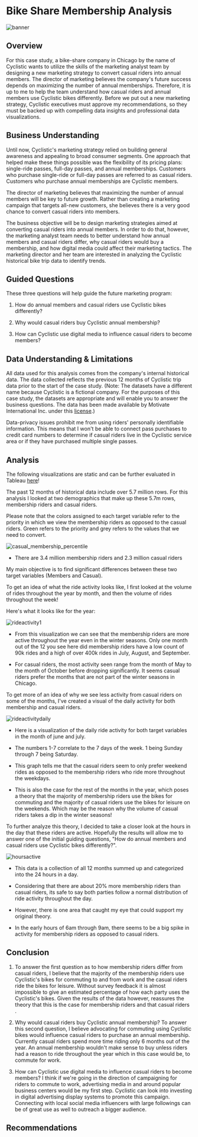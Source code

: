 # Bike Share Membership Analysis

![banner](Visuals/banner.png)

## Overview

For this case study, a bike-share company in Chicago by the name of Cyclistic wants to utilize the skills of the marketing analyst team by designing a new marketing strategy to convert casual riders into annual members. The director of marketing believes the company's future success depends on maximizing the number of annual memberships. Therefore, it is up to me to help the team understand how casual riders and annual members use Cyclistic bikes differently. Before we put out a new marketing strategy, Cyclistic executives must approve my recommendations, so they must be backed up with compelling data insights and professional data visualizations.

## Business Understanding

Until now, Cyclistic's marketing strategy relied on building general awareness and appealing to broad consumer segments. One approach that helped make these things possible was the flexibility of its pricing plans: single-ride passes, full-day passes, and annual memberships. Customers who purchase single-ride or full-day passes are referred to as casual riders. Customers who purchase annual memberships are Cyclistic members.

The director of marketing believes that maximizing the number of annual members will be key to future growth. Rather than creating a marketing campaign that targets all-new customers, she believes there is a very good chance to convert casual riders into members.

The business objective will be to design marketing strategies aimed at converting casual riders into annual members. In order to do that, however, the marketing analyst team needs to better understand how annual members and casual riders differ, why casual riders would buy a membership, and how digital media could affect their marketing tactics. The marketing director and her team are interested in analyzing the Cyclistic historical bike trip data to identify trends.

## Guided Questions

These three questions will help guide the future marketing program:

1.  How do annual members and casual riders use Cyclistic bikes differently?

2.  Why would casual riders buy Cyclistic annual membership?

3.  How can Cyclistic use digital media to influence casual riders to become members?

## Data Understanding & Limitations

All data used for this analysis comes from the company's internal historical data. The data collected reflects the previous 12 months of Cyclistic trip data prior to the start of the case study. (Note: The datasets have a different name because Cyclistic is a fictional company. For the purposes of this case study, the datasets are appropriate and will enable you to answer the business questions. The data has been made available by Motivate International Inc. under this [license](https://ride.divvybikes.com/data-license-agreement).)

Data-privacy issues prohibit me from using riders' personally identifiable information. This means that I won't be able to connect pass purchases to credit card numbers to determine if casual riders live in the Cyclistic service area or if they have purchased multiple single passes.

## Analysis

The following visualizations are static and can be further evaluated in Tableau [here](https://public.tableau.com/authoring/Rideshare-Analysis_V2/Dashboard1#1)!

The past 12 months of historical data include over 5.7 million rows. For this analysis I looked at two demographics that make up these 5.7m rows, membership riders and casual riders.

Please note that the colors assigned to each target variable refer to the priority in which we view the membership riders as opposed to the casual riders. Green refers to the priority and grey refers to the values that we need to convert.

![casual_membership_percentile](Visuals/Membership_Casual%20Count%20(Percentage).png)

-   There are 3.4 million membership riders and 2.3 million casual riders

My main objective is to find significant differences between these two target variables (Members and Casual).

To get an idea of what the ride activity looks like, I first looked at the volume of rides throughout the year by month, and then the volume of rides throughout the week!

Here's what it looks like for the year:

![rideactivity1](Visuals/Count%20of%20Rides(Year).png)

-   From this visualization we can see that the membership riders are more active throughout the year even in the winter seasons. Only one month out of the 12 you see here did membership riders have a low count of 90k rides and a high of over 400k rides in July, August, and September.

-   For casual riders, the most activity seen range from the month of May to the month of October before dropping significantly. It seems casual riders prefer the months that are not part of the winter seasons in Chicago.

To get more of an idea of why we see less activity from casual riders on some of the months, I've created a visual of the daily activity for both membership and casual riders.

![rideactivitydaily](Visuals/Daily%20Ride%20Activity(June&July).png)

-   Here is a visualization of the daily ride activity for both target variables in the month of june and july.

-   The numbers 1-7 correlate to the 7 days of the week. 1 being Sunday through 7 being Saturday.

-   This graph tells me that the casual riders seem to only prefer weekend rides as opposed to the membership riders who ride more throughout the weekdays.

-   This is also the case for the rest of the months in the year, which poses a theory that the majority of membership riders use the bikes for commuting and the majority of casual riders use the bikes for leisure on the weekends. Which may be the reason why the volume of casual riders takes a dip in the winter seasons!

To further analyze this theory, I decided to take a closer look at the hours in the day that these riders are active. Hopefully the results will allow me to answer one of the initial guiding questions, "How do annual members and casual riders use Cyclistic bikes differently?".

![hoursactive](Visuals/Hour%20of%20Day%20Active.png)

-   This data is a collection of all 12 months summed up and categorized into the 24 hours in a day.

-   Considering that there are about 20% more membership riders than casual riders, its safe to say both parties follow a normal distribution of ride activity throughout the day.

-   However, there is one area that caught my eye that could support my original theory.

-   In the early hours of 6am through 9am, there seems to be a big spike in activity for membership riders as opposed to casual riders.

## Conclusion

1.  To answer the first question as to how membership riders differ from casual riders, I believe that the majority of the membership riders use Cyclistic's bikes for commuting to and from work and the casual riders ride the bikes for leisure. Without survey feedback it is almost impossible to give an estimated percentage of how each party uses the Cyclistic's bikes. Given the results of the data however, reassures the theory that this is the case for membership riders and that casual riders .

2.  Why would casual riders buy Cyclistic annual membership? To answer this second question, I believe advocating for commuting using Cyclistic bikes would influence casual riders to purchase an annual membership. Currently casual riders spend more time riding only 6 months out of the year. An annual membership wouldn't make sense to buy unless riders had a reason to ride throughout the year which in this case would be, to commute for work.

3.  How can Cyclistic use digital media to influence casual riders to become members? I think if we're going in the direction of campaigning for riders to commute to work, advertising media in and around popular business centers would be my first step. Cyclistic can look into investing in digital advertising display systems to promote this campaign. Connecting with local social media influencers with large followings can be of great use as well to outreach a bigger audience.

## Recommendations
